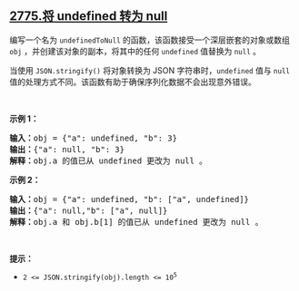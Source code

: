 ## [2775.将 undefined 转为 null](https://leetcode.cn/problems/undefined-to-null/)
<p>编写一个名为 <code>undefinedToNull</code> 的函数，该函数接受一个深层嵌套的对象或数组 <code>obj</code> ，并创建该对象的副本，将其中的任何 <code>undefined</code> 值替换为 <code>null</code> 。</p>

<p>当使用 <code>JSON.stringify()</code> 将对象转换为 JSON 字符串时，<code>undefined</code> 值与&nbsp;<code>null</code> 值的处理方式不同。该函数有助于确保序列化数据不会出现意外错误。</p>

<p>&nbsp;</p>

<p><strong class="example">示例 1：</strong></p>

<pre>
<b>输入：</b>obj = {"a": undefined, "b": 3}
<b>输出：</b>{"a": null, "b": 3}
<b>解释：</b>obj.a 的值已从 undefined 更改为 null 。
</pre>

<p><strong class="example">示例 2：</strong></p>

<pre>
<b>输入：</b>obj = {"a": undefined, "b": ["a", undefined]}
<b>输出：</b>{"a": null,"b": ["a", null]}
<b>解释：</b>obj.a 和 obj.b[1] 的值已从 undefined 更改为 null 。
</pre>

<p>&nbsp;</p>

<p><strong>提示：</strong></p>

<ul>
	<li><code>2 &lt;= JSON.stringify(obj).length &lt;= 10<sup>5</sup></code></li>
</ul>
